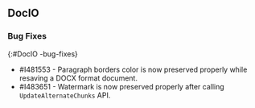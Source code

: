 ## DocIO

### Bug Fixes
{:#DocIO -bug-fixes}

* \#I481553 - Paragraph borders color is now preserved properly while resaving a DOCX format document.
* \#I483651 - Watermark is now preserved properly after calling `UpdateAlternateChunks` API.

